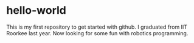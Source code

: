 # hello-world
This is my first repository to get started with github. I graduated from IIT Roorkee last year. Now looking for some fun with robotics programming.
